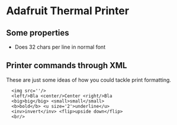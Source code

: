# Adafruit Thermal Printer

## Some properties

- Does 32 chars per line in normal font


## Printer commands through XML

These are just some ideas of how you could tackle print formatting.

```
  <img src=''/>
  <left/>Bla <center/>Center <right/>Bla
  <big>big</big> <small>small</small>
  <b>bold</b> <u size='2'>underline</u>
  <inv>invert</inv> <flip>upside down</flip>
  <br/>
```